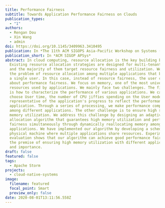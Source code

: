```yaml
---
title: Performance Fairness
subtitle: Towards Application Performance Fairness on Clouds
publication_types:
  - "1"
authors:
  - Rengan Dou
  - Xin Wang
  - admin
doi: https://doi.org/10.1145/3409963.3410495
publication: In *The 11th ACM SIGOPS Asia-Pacific Workshop on Systems (APSys), 2020.*
publication_short: In *ACM SIGOP APSys*
abstract: In cloud computing, resource allocation is the key building block.
  Existing resource allocation strategies are designed for multi-tenant cases
  and the majority of them target resource fairness and utilization. We consider
  the problem of resource allocation among multiple applications that belong to
  a single user. In this case, instead of resource fairness, the user cares
  about performance fairness. We focus on memory, one of the most universal
  resources used by applications. We mainly face two challenges. The first one
  is how to characterize the performance of various applications. We carefully
  choose User time, the number of CPU jiffies spending on the User mode, as a
  representative of the application's progress to reflect the performance of the
  application. Through a series of processing, we make performance comparable
  among different applications. The other challenge is to ensure high system
  memory utilization. We address this challenge by designing an adaptive memory
  allocation algorithm that guarantees high memory utilization and performance
  fairness simultaneously through dynamically reallocating memory among
  applications. We have implemented our algorithm by developing a scheduler on a
  physical machine where multiple applications share resources. Experimental
  evaluation shows that our algorithm can achieve good performance fairness on
  the premise of ensuring high memory utilization with different applications
  and importance.
draft: false
featured: false
tags:
  - Apache Storm
projects:
  - cloud-native-systems
image:
  filename: featured
  focal_point: Smart
  preview_only: false
date: 2020-08-01T13:11:56.558Z
---
```

